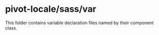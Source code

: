 # pivot-locale/sass/var

This folder contains variable declaration files named by their component class.
